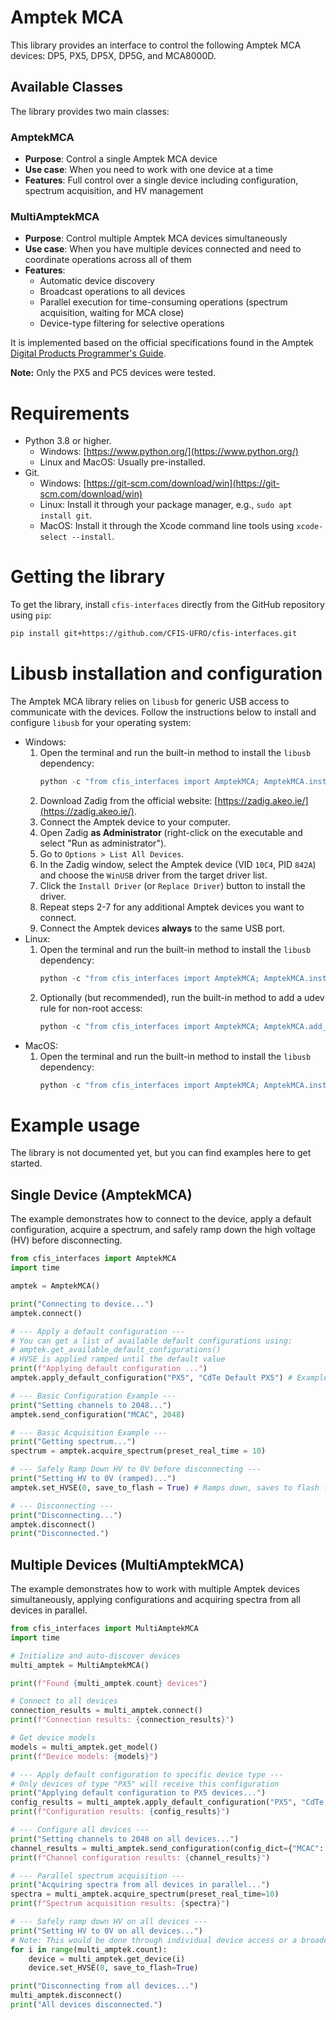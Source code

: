 # Amptek MCA

This library provides an interface to control the following Amptek MCA devices: DP5, PX5, DP5X, DP5G, and MCA8000D.

## Available Classes

The library provides two main classes:

### AmptekMCA
- **Purpose**: Control a single Amptek MCA device
- **Use case**: When you need to work with one device at a time
- **Features**: Full control over a single device including configuration, spectrum acquisition, and HV management

### MultiAmptekMCA
- **Purpose**: Control multiple Amptek MCA devices simultaneously
- **Use case**: When you have multiple devices connected and need to coordinate operations across all of them
- **Features**: 
  - Automatic device discovery
  - Broadcast operations to all devices
  - Parallel execution for time-consuming operations (spectrum acquisition, waiting for MCA close)
  - Device-type filtering for selective operations

It is implemented based on the official specifications found in the Amptek [Digital Products Programmer's Guide](https://www.amptek.com/-/media/ametekamptek/documents/resources/products/user-manuals/amptek-digital-products-programmers-guide-b3.pdf?la=en&revision=70db147d-b3c2-4d44-aaa2-374f648a4bc7).

**Note:** Only the PX5 and PC5 devices were tested.

# Requirements

*   Python 3.8 or higher.
    *   Windows: [https://www.python.org/](https://www.python.org/)
    *   Linux and MacOS: Usually pre-installed.
*   Git.
    *   Windows: [https://git-scm.com/download/win](https://git-scm.com/download/win)
    *   Linux: Install it through your package manager, e.g., `sudo apt install git`.
    *   MacOS: Install it through the Xcode command line tools using `xcode-select --install`.

# Getting the library

To get the library, install `cfis-interfaces` directly from the GitHub repository using `pip`:

```bash
pip install git+https://github.com/CFIS-UFRO/cfis-interfaces.git
```

# Libusb installation and configuration

The Amptek MCA library relies on `libusb` for generic USB access to communicate with the devices. Follow the instructions below to install and configure `libusb` for your operating system:

* Windows:
    1.  Open the terminal and run the built-in method to install the `libusb` dependency:
        ```python
        python -c "from cfis_interfaces import AmptekMCA; AmptekMCA.install_libusb()"
        ```
    2.  Download Zadig from the official website: [https://zadig.akeo.ie/](https://zadig.akeo.ie/).
    3.  Connect the Amptek device to your computer.
    4.  Open Zadig **as Administrator** (right-click on the executable and select "Run as administrator").
    5.  Go to `Options > List All Devices`.
    6.  In the Zadig window, select the Amptek device (VID `10C4`, PID `842A`) and choose the `WinUSB` driver from the target driver list.
    7.  Click the `Install Driver` (or `Replace Driver`) button to install the driver.
    8.  Repeat steps 2-7 for any additional Amptek devices you want to connect.
    9.  Connect the Amptek devices **always** to the same USB port.
* Linux:
    1.  Open the terminal and run the built-in method to install the `libusb` dependency:
        ```python
        python -c "from cfis_interfaces import AmptekMCA; AmptekMCA.install_libusb()"
        ```
    2. Optionally (but recommended), run the built-in method to add a udev rule for non-root access:
        ```python
        python -c "from cfis_interfaces import AmptekMCA; AmptekMCA.add_udev_rule()"
        ```
*  MacOS:
    1.  Open the terminal and run the built-in method to install the `libusb` dependency:
        ```python
        python -c "from cfis_interfaces import AmptekMCA; AmptekMCA.install_libusb()"
        ```

# Example usage

The library is not documented yet, but you can find examples here to get started.

## Single Device (AmptekMCA)

The example demonstrates how to connect to the device, apply a default configuration, acquire a spectrum, and safely ramp down the high voltage (HV) before disconnecting.

```python
from cfis_interfaces import AmptekMCA
import time

amptek = AmptekMCA()

print("Connecting to device...")
amptek.connect()

# --- Apply a default configuration ---
# You can get a list of available default configurations using:
# amptek.get_available_default_configurations()
# HVSE is applied ramped until the default value
print(f"Applying default configuration ...")
amptek.apply_default_configuration("PX5", "CdTe Default PX5") # Example for PX5

# --- Basic Configuration Example ---
print("Setting channels to 2048...")
amptek.send_configuration("MCAC", 2048)

# --- Basic Acquisition Example ---
print("Getting spectrum...")
spectrum = amptek.acquire_spectrum(preset_real_time = 10)

# --- Safely Ramp Down HV to 0V before disconnecting ---
print("Setting HV to 0V (ramped)...")
amptek.set_HVSE(0, save_to_flash = True) # Ramps down, saves to flash for safety start on next power on

# --- Disconnecting ---
print("Disconnecting...")
amptek.disconnect()
print("Disconnected.")
```

## Multiple Devices (MultiAmptekMCA)

The example demonstrates how to work with multiple Amptek devices simultaneously, applying configurations and acquiring spectra from all devices in parallel.

```python
from cfis_interfaces import MultiAmptekMCA
import time

# Initialize and auto-discover devices
multi_amptek = MultiAmptekMCA()

print(f"Found {multi_amptek.count} devices")

# Connect to all devices
connection_results = multi_amptek.connect()
print(f"Connection results: {connection_results}")

# Get device models
models = multi_amptek.get_model()
print(f"Device models: {models}")

# --- Apply default configuration to specific device type ---
# Only devices of type "PX5" will receive this configuration
print("Applying default configuration to PX5 devices...")
config_results = multi_amptek.apply_default_configuration("PX5", "CdTe Default PX5")
print(f"Configuration results: {config_results}")

# --- Configure all devices ---
print("Setting channels to 2048 on all devices...")
channel_results = multi_amptek.send_configuration(config_dict={"MCAC": 2048})
print(f"Channel configuration results: {channel_results}")

# --- Parallel spectrum acquisition ---
print("Acquiring spectra from all devices in parallel...")
spectra = multi_amptek.acquire_spectrum(preset_real_time=10)
print(f"Spectrum acquisition results: {spectra}")

# --- Safely ramp down HV on all devices ---
print("Setting HV to 0V on all devices...")
# Note: This would be done through individual device access or a broadcast method
for i in range(multi_amptek.count):
    device = multi_amptek.get_device(i)
    device.set_HVSE(0, save_to_flash=True)

print("Disconnecting from all devices...")
multi_amptek.disconnect()
print("All devices disconnected.")
```
